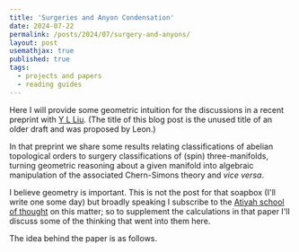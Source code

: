 ```yaml
---
title: 'Surgeries and Anyon Condensation'
date: 2024-07-22
permalink: /posts/2024/07/surgery-and-anyons/
layout: post
usemathjax: true
published: true
tags:
  - projects and papers
  - reading guides
---
```


Here I will provide some geometric intuition for the discussions in a recent preprint with [Y L Liu](https://leon2k2k2k.github.io/). (The title of this blog post is the unused title of an older draft and was proposed by Leon.)

In that preprint we share some results relating classifications of abelian topological orders to surgery classifications of (spin) three-manifolds, turning geometric reasoning about a given manifold into algebraic manipulation of the associated Chern-Simons theory and _vice versa_.

I believe geometry is important. This is not the post for that soapbox (I'll write one some day) but broadly speaking I subscribe to the [Atiyah school of thought](https://people.tamu.edu/~rojas//atiyah20thcentury.pdf) on this matter; so to supplement the calculations in that paper I'll discuss some of the thinking that went into them here.

The idea behind the paper is as follows. 
